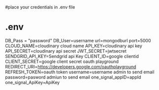 #place your credentials in .env file
# .env

DB_Pass = "password"
DB_User=username
url=mongodburl
port=5000
CLOUD_NAME=cloudinary cloud name
API_KEY=cloudinary api key
API_SECRET=cloudinary api secret
JWT_SECRET=jwtsecret
SENDGRID_API_KEY=Sendgrid api Key
CLIENT_ID=google clientid
CLIENT_SECRET=google client secret oauth playground
REDIRECT_URI=https://developers.google.com/oauthplayground
REFRESH_TOKEN=oauth token
username=username admin to send email
password=pasword admiun to send email
one_signal_appID=appId 
one_signal_ApiKey=ApiKey
